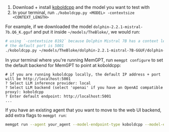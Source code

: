 1. Download + install [koboldcpp](https://github.com/LostRuins/koboldcpp/) and the model you want to test with
2. In your terminal, run `./koboldcpp.py <MODEL> -contextsize <CONTEXT_LENGTH>`

For example, if we downloaded the model `dolphin-2.2.1-mistral-7b.Q6_K.gguf` and put it inside `~/models/TheBloke/`, we would run:
```sh
# using `-contextsize 8192` because Dolphin Mistral 7B has a context length of 8000 (and koboldcpp wants specific intervals, 8192 is the closest)
# the default port is 5001
./koboldcpp.py ~/models/TheBloke/dolphin-2.2.1-mistral-7B-GGUF/dolphin-2.2.1-mistral-7b.Q6_K.gguf --contextsize 8192
```

In your terminal where you're running MemGPT, run `memgpt configure` to set the default backend for MemGPT to point at koboldcpp:
```
# if you are running koboldcpp locally, the default IP address + port will be http://localhost:5001
? Select LLM inference provider: local
? Select LLM backend (select 'openai' if you have an OpenAI compatible proxy): koboldcpp
? Enter default endpoint: http://localhost:5001
...
```

If you have an existing agent that you want to move to the web UI backend, add extra flags to `memgpt run`:
```sh
memgpt run --agent your_agent --model-endpoint-type koboldcpp --model-endpoint http://localhost:5001
```
